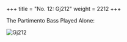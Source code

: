 +++
title = "No. 12: Gj212"
weight = 2212
+++

The Partimento Bass Played Alone:

![Gj212](/img/012DurNum.jpg)
